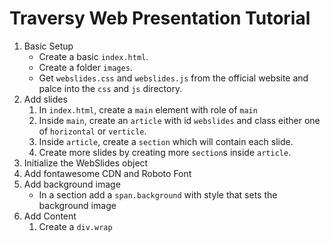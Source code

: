 # Traversy Web Presentation Tutorial

1. Basic Setup
   - Create a basic `index.html`.
   - Create a folder `images`.
   - Get `webslides.css` and `webslides.js` from the official website and palce into the `css` and `js` directory.
2. Add slides
   1. In `index.html`, create a `main` element with role of `main`
   2. Inside `main`, create an `article` with id `webslides` and class either one of `horizontal` or `verticle`.
   3. Inside `article`, create a `section` which will contain each slide.
   4. Create more slides by creating more `section`s inside `article`.
3. Initialize the WebSlides object
4. Add fontawesome CDN and Roboto Font
5. Add background image
   - In a section add a `span.background` with style that sets the background image
6. Add Content
   1. Create a `div.wrap`
